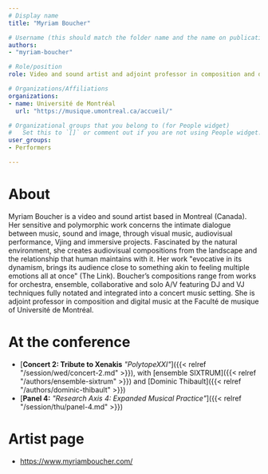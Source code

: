 ```yaml
---
# Display name
title: "Myriam Boucher"

# Username (this should match the folder name and the name on publications)
authors:
- "myriam-boucher"

# Role/position
role: Video and sound artist and adjoint professor in composition and digital music

# Organizations/Affiliations
organizations:
- name: Université de Montréal
  url: "https://musique.umontreal.ca/accueil/"

# Organizational groups that you belong to (for People widget)
#   Set this to `[]` or comment out if you are not using People widget.
user_groups:
- Performers

---
```


# About

Myriam Boucher is a video and sound artist based in Montreal (Canada). Her sensitive and polymorphic work concerns the intimate dialogue between music, sound and image, through visual music, audiovisual performance, Vjing and immersive projects. Fascinated by the natural environment, she creates audiovisual compositions from the landscape and the relationship that human maintains with it. Her work "evocative in its dynamism, brings its audience close to something akin to feeling multiple emotions all at once" (The Link). Boucher’s compositions range from works for orchestra, ensemble, collaborative and solo A/V featuring DJ and VJ techniques fully notated and integrated into a concert music setting. She is adjoint professor in composition and digital music at the Faculté de musique of Université de Montréal.

# At the conference

- [**Concert 2: Tribute to Xenakis** *"PolytopeXXI"*]({{< relref "/session/wed/concert-2.md" >}}), with [ensemble SIXTRUM]({{< relref "/authors/ensemble-sixtrum" >}}) and [Dominic Thibault]({{< relref "/authors/dominic-thibault" >}})
- [**Panel 4:** *"Research Axis 4: Expanded Musical Practice"*]({{< relref "/session/thu/panel-4.md" >}})

# Artist page

- https://www.myriamboucher.com/